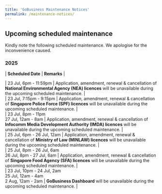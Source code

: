 ```yaml
---
title: 'GoBusiness Maintenance Notices'
permalink: /maintenance-notices/
---
```


## Upcoming scheduled maintenance

Kindly note the following scheduled maintenance. We apologise for the inconvenience caused. 


### 2025 

| **Scheduled Date** | **Remarks** |  



| 23 Jul, 6pm - 11:59pm | Application, amendment, renewal & cancellation of **National Environmental Agency (NEA) licences** will be unavailable during the upcoming scheduled maintenance. |             
| 23 Jul, 7:15pm - 9:15pm | Application, amendment, renewal & cancellation of **Singapore Police Force (SPF) licences** will be unavailable during the upcoming scheduled maintenance. |                 
| 23 Jul, 8pm - 11pm<br>27 Jul, 12am - 8am | Application, amendment, renewal & cancellation of **Infocomm Media Development Authority (IMDA) licences** will be unavailable during the upcoming scheduled maintenance. |   
| 25 Jul, 6pm - 26 Jul, 12am | Application, amendment, renewal & cancellation of **Ministry of Law (MINLAW) licences** will be unavailable during the upcoming scheduled maintenance. |    
| 25 Jul, 8pm - 26 Jul, 6am<br>26 Jul, 8pm - 27 Jul, 6am | Application, amendment, renewal & cancellation of **Singapore Food Agency (SFA) licences** will be unavailable during the upcoming scheduled maintenance. |   
| 23 Jul, 10pm - 24 Jul, 2am<br>25 Jul, 12am - 4am<br>2 Aug, 12am - 2am | **GoBusiness Dashboard** will be unavailable during the upcoming scheduled maintenance. |    


<script src="/jquery/jquery.min.js"></script> <script src="/jquery/resize-tables.js"></script>
